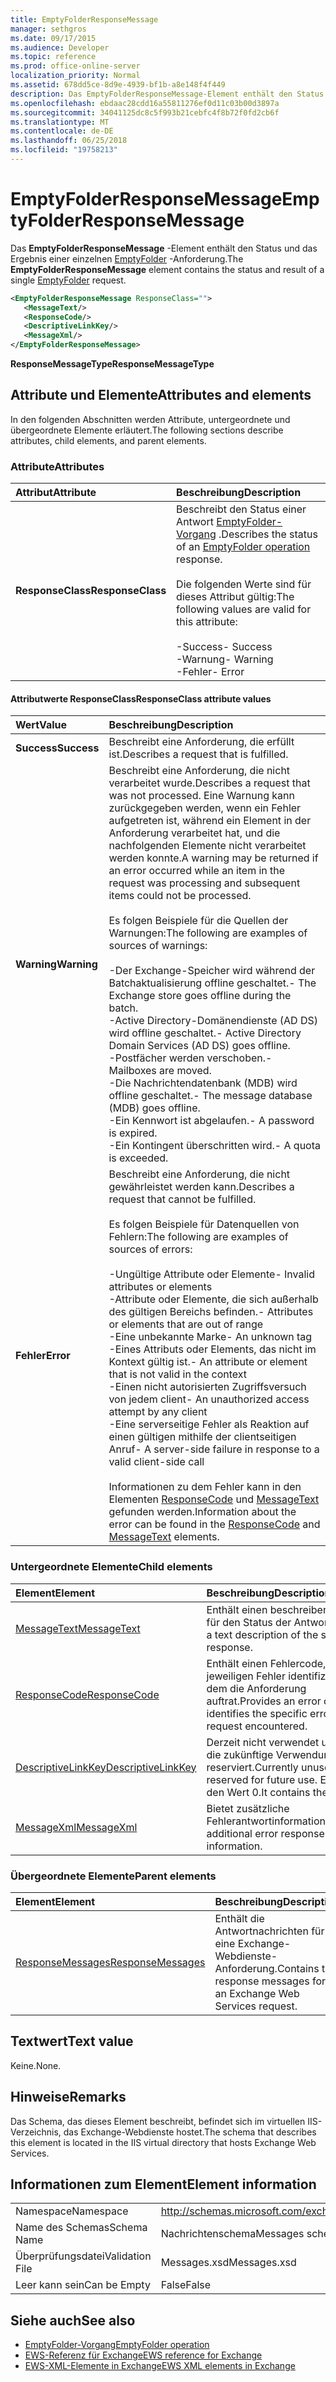 ```yaml
---
title: EmptyFolderResponseMessage
manager: sethgros
ms.date: 09/17/2015
ms.audience: Developer
ms.topic: reference
ms.prod: office-online-server
localization_priority: Normal
ms.assetid: 678dd5ce-8d9e-4939-bf1b-a8e148f4f449
description: Das EmptyFolderResponseMessage-Element enthält den Status und das Ergebnis einer einzelnen EmptyFolder-Anforderung.
ms.openlocfilehash: ebdaac28cdd16a55811276ef0d11c03b00d3897a
ms.sourcegitcommit: 34041125dc8c5f993b21cebfc4f8b72f0fd2cb6f
ms.translationtype: MT
ms.contentlocale: de-DE
ms.lasthandoff: 06/25/2018
ms.locfileid: "19758213"
---
```

# <a name="emptyfolderresponsemessage"></a><span data-ttu-id="ef93e-103">EmptyFolderResponseMessage</span><span class="sxs-lookup"><span data-stu-id="ef93e-103">EmptyFolderResponseMessage</span></span>

<span data-ttu-id="ef93e-104">Das **EmptyFolderResponseMessage** -Element enthält den Status und das Ergebnis einer einzelnen [EmptyFolder](emptyfolder.md) -Anforderung.</span><span class="sxs-lookup"><span data-stu-id="ef93e-104">The **EmptyFolderResponseMessage** element contains the status and result of a single [EmptyFolder](emptyfolder.md) request.</span></span> 
  
```XML
<EmptyFolderResponseMessage ResponseClass="">
   <MessageText/>
   <ResponseCode/>
   <DescriptiveLinkKey/>
   <MessageXml/>
</EmptyFolderResponseMessage>
```

 <span data-ttu-id="ef93e-105">**ResponseMessageType**</span><span class="sxs-lookup"><span data-stu-id="ef93e-105">**ResponseMessageType**</span></span>
## <a name="attributes-and-elements"></a><span data-ttu-id="ef93e-106">Attribute und Elemente</span><span class="sxs-lookup"><span data-stu-id="ef93e-106">Attributes and elements</span></span>

<span data-ttu-id="ef93e-107">In den folgenden Abschnitten werden Attribute, untergeordnete und übergeordnete Elemente erläutert.</span><span class="sxs-lookup"><span data-stu-id="ef93e-107">The following sections describe attributes, child elements, and parent elements.</span></span>
  
### <a name="attributes"></a><span data-ttu-id="ef93e-108">Attribute</span><span class="sxs-lookup"><span data-stu-id="ef93e-108">Attributes</span></span>

|<span data-ttu-id="ef93e-109">**Attribut**</span><span class="sxs-lookup"><span data-stu-id="ef93e-109">**Attribute**</span></span>|<span data-ttu-id="ef93e-110">**Beschreibung**</span><span class="sxs-lookup"><span data-stu-id="ef93e-110">**Description**</span></span>|
|:-----|:-----|
|<span data-ttu-id="ef93e-111">**ResponseClass**</span><span class="sxs-lookup"><span data-stu-id="ef93e-111">**ResponseClass**</span></span> <br/> | <span data-ttu-id="ef93e-112">Beschreibt den Status einer Antwort [EmptyFolder-Vorgang](emptyfolder-operation.md) .</span><span class="sxs-lookup"><span data-stu-id="ef93e-112">Describes the status of an [EmptyFolder operation](emptyfolder-operation.md) response.</span></span><br/><br/><span data-ttu-id="ef93e-113">Die folgenden Werte sind für dieses Attribut gültig:</span><span class="sxs-lookup"><span data-stu-id="ef93e-113">The following values are valid for this attribute:</span></span><br/><br/><span data-ttu-id="ef93e-114">-Success</span><span class="sxs-lookup"><span data-stu-id="ef93e-114">-  Success</span></span>  <br/><span data-ttu-id="ef93e-115">-Warnung</span><span class="sxs-lookup"><span data-stu-id="ef93e-115">-  Warning</span></span>  <br/><span data-ttu-id="ef93e-116">-Fehler</span><span class="sxs-lookup"><span data-stu-id="ef93e-116">-  Error</span></span>  <br/> |
   
#### <a name="responseclass-attribute-values"></a><span data-ttu-id="ef93e-117">Attributwerte ResponseClass</span><span class="sxs-lookup"><span data-stu-id="ef93e-117">ResponseClass attribute values</span></span>

|<span data-ttu-id="ef93e-118">**Wert**</span><span class="sxs-lookup"><span data-stu-id="ef93e-118">**Value**</span></span>|<span data-ttu-id="ef93e-119">**Beschreibung**</span><span class="sxs-lookup"><span data-stu-id="ef93e-119">**Description**</span></span>|
|:-----|:-----|
|<span data-ttu-id="ef93e-120">**Success**</span><span class="sxs-lookup"><span data-stu-id="ef93e-120">**Success**</span></span> <br/> |<span data-ttu-id="ef93e-121">Beschreibt eine Anforderung, die erfüllt ist.</span><span class="sxs-lookup"><span data-stu-id="ef93e-121">Describes a request that is fulfilled.</span></span>  <br/> |
|<span data-ttu-id="ef93e-122">**Warning**</span><span class="sxs-lookup"><span data-stu-id="ef93e-122">**Warning**</span></span> <br/> | <span data-ttu-id="ef93e-123">Beschreibt eine Anforderung, die nicht verarbeitet wurde.</span><span class="sxs-lookup"><span data-stu-id="ef93e-123">Describes a request that was not processed.</span></span> <span data-ttu-id="ef93e-124">Eine Warnung kann zurückgegeben werden, wenn ein Fehler aufgetreten ist, während ein Element in der Anforderung verarbeitet hat, und die nachfolgenden Elemente nicht verarbeitet werden konnte.</span><span class="sxs-lookup"><span data-stu-id="ef93e-124">A warning may be returned if an error occurred while an item in the request was processing and subsequent items could not be processed.</span></span><br/><br/><span data-ttu-id="ef93e-125">Es folgen Beispiele für die Quellen der Warnungen:</span><span class="sxs-lookup"><span data-stu-id="ef93e-125">The following are examples of sources of warnings:</span></span><br/><br/><span data-ttu-id="ef93e-126">-Der Exchange-Speicher wird während der Batchaktualisierung offline geschaltet.</span><span class="sxs-lookup"><span data-stu-id="ef93e-126">-  The Exchange store goes offline during the batch.</span></span>  <br/><span data-ttu-id="ef93e-127">-Active Directory-Domänendienste (AD DS) wird offline geschaltet.</span><span class="sxs-lookup"><span data-stu-id="ef93e-127">-  Active Directory Domain Services (AD DS) goes offline.</span></span>  <br/><span data-ttu-id="ef93e-128">-Postfächer werden verschoben.</span><span class="sxs-lookup"><span data-stu-id="ef93e-128">-  Mailboxes are moved.</span></span>  <br/><span data-ttu-id="ef93e-129">-Die Nachrichtendatenbank (MDB) wird offline geschaltet.</span><span class="sxs-lookup"><span data-stu-id="ef93e-129">-  The message database (MDB) goes offline.</span></span>  <br/><span data-ttu-id="ef93e-130">-Ein Kennwort ist abgelaufen.</span><span class="sxs-lookup"><span data-stu-id="ef93e-130">-  A password is expired.</span></span>  <br/><span data-ttu-id="ef93e-131">-Ein Kontingent überschritten wird.</span><span class="sxs-lookup"><span data-stu-id="ef93e-131">-  A quota is exceeded.</span></span>  <br/> |
|<span data-ttu-id="ef93e-132">**Fehler**</span><span class="sxs-lookup"><span data-stu-id="ef93e-132">**Error**</span></span> <br/> | <span data-ttu-id="ef93e-133">Beschreibt eine Anforderung, die nicht gewährleistet werden kann.</span><span class="sxs-lookup"><span data-stu-id="ef93e-133">Describes a request that cannot be fulfilled.</span></span><br/><br/> <span data-ttu-id="ef93e-134">Es folgen Beispiele für Datenquellen von Fehlern:</span><span class="sxs-lookup"><span data-stu-id="ef93e-134">The following are examples of sources of errors:</span></span>  <br/><br/><span data-ttu-id="ef93e-135">-Ungültige Attribute oder Elemente</span><span class="sxs-lookup"><span data-stu-id="ef93e-135">-  Invalid attributes or elements</span></span>  <br/><span data-ttu-id="ef93e-136">-Attribute oder Elemente, die sich außerhalb des gültigen Bereichs befinden.</span><span class="sxs-lookup"><span data-stu-id="ef93e-136">-  Attributes or elements that are out of range</span></span>  <br/><span data-ttu-id="ef93e-137">-Eine unbekannte Marke</span><span class="sxs-lookup"><span data-stu-id="ef93e-137">-  An unknown tag</span></span>  <br/><span data-ttu-id="ef93e-138">-Eines Attributs oder Elements, das nicht im Kontext gültig ist.</span><span class="sxs-lookup"><span data-stu-id="ef93e-138">-  An attribute or element that is not valid in the context</span></span>  <br/><span data-ttu-id="ef93e-139">-Einen nicht autorisierten Zugriffsversuch von jedem client</span><span class="sxs-lookup"><span data-stu-id="ef93e-139">-  An unauthorized access attempt by any client</span></span>  <br/><span data-ttu-id="ef93e-140">-Eine serverseitige Fehler als Reaktion auf einen gültigen mithilfe der clientseitigen Anruf</span><span class="sxs-lookup"><span data-stu-id="ef93e-140">-  A server-side failure in response to a valid client-side call</span></span><br/><br/>  <span data-ttu-id="ef93e-141">Informationen zu dem Fehler kann in den Elementen [ResponseCode](responsecode.md) und [MessageText](messagetext.md) gefunden werden.</span><span class="sxs-lookup"><span data-stu-id="ef93e-141">Information about the error can be found in the [ResponseCode](responsecode.md) and [MessageText](messagetext.md) elements.</span></span>  <br/> |
   
### <a name="child-elements"></a><span data-ttu-id="ef93e-142">Untergeordnete Elemente</span><span class="sxs-lookup"><span data-stu-id="ef93e-142">Child elements</span></span>

|<span data-ttu-id="ef93e-143">**Element**</span><span class="sxs-lookup"><span data-stu-id="ef93e-143">**Element**</span></span>|<span data-ttu-id="ef93e-144">**Beschreibung**</span><span class="sxs-lookup"><span data-stu-id="ef93e-144">**Description**</span></span>|
|:-----|:-----|
|[<span data-ttu-id="ef93e-145">MessageText</span><span class="sxs-lookup"><span data-stu-id="ef93e-145">MessageText</span></span>](messagetext.md) <br/> |<span data-ttu-id="ef93e-146">Enthält einen beschreibenden Text für den Status der Antwort.</span><span class="sxs-lookup"><span data-stu-id="ef93e-146">Provides a text description of the status of the response.</span></span>  <br/> |
|[<span data-ttu-id="ef93e-147">ResponseCode</span><span class="sxs-lookup"><span data-stu-id="ef93e-147">ResponseCode</span></span>](responsecode.md) <br/> |<span data-ttu-id="ef93e-148">Enthält einen Fehlercode, der den jeweiligen Fehler identifiziert, bei dem die Anforderung auftrat.</span><span class="sxs-lookup"><span data-stu-id="ef93e-148">Provides an error code that identifies the specific error that the request encountered.</span></span>  <br/> |
|[<span data-ttu-id="ef93e-149">DescriptiveLinkKey</span><span class="sxs-lookup"><span data-stu-id="ef93e-149">DescriptiveLinkKey</span></span>](descriptivelinkkey.md) <br/> |<span data-ttu-id="ef93e-150">Derzeit nicht verwendet und ist für die zukünftige Verwendung reserviert.</span><span class="sxs-lookup"><span data-stu-id="ef93e-150">Currently unused and is reserved for future use.</span></span> <span data-ttu-id="ef93e-151">Es enthält den Wert 0.</span><span class="sxs-lookup"><span data-stu-id="ef93e-151">It contains the value of 0.</span></span>  <br/> |
|[<span data-ttu-id="ef93e-152">MessageXml</span><span class="sxs-lookup"><span data-stu-id="ef93e-152">MessageXml</span></span>](messagexml.md) <br/> |<span data-ttu-id="ef93e-153">Bietet zusätzliche Fehlerantwortinformationen.</span><span class="sxs-lookup"><span data-stu-id="ef93e-153">Provides additional error response information.</span></span>  <br/> |
   
### <a name="parent-elements"></a><span data-ttu-id="ef93e-154">Übergeordnete Elemente</span><span class="sxs-lookup"><span data-stu-id="ef93e-154">Parent elements</span></span>

|<span data-ttu-id="ef93e-155">**Element**</span><span class="sxs-lookup"><span data-stu-id="ef93e-155">**Element**</span></span>|<span data-ttu-id="ef93e-156">**Beschreibung**</span><span class="sxs-lookup"><span data-stu-id="ef93e-156">**Description**</span></span>|
|:-----|:-----|
|[<span data-ttu-id="ef93e-157">ResponseMessages</span><span class="sxs-lookup"><span data-stu-id="ef93e-157">ResponseMessages</span></span>](responsemessages.md) <br/> |<span data-ttu-id="ef93e-158">Enthält die Antwortnachrichten für eine Exchange-Webdienste-Anforderung.</span><span class="sxs-lookup"><span data-stu-id="ef93e-158">Contains the response messages for an Exchange Web Services request.</span></span>  <br/> |
   
## <a name="text-value"></a><span data-ttu-id="ef93e-159">Textwert</span><span class="sxs-lookup"><span data-stu-id="ef93e-159">Text value</span></span>

<span data-ttu-id="ef93e-160">Keine.</span><span class="sxs-lookup"><span data-stu-id="ef93e-160">None.</span></span>
  
## <a name="remarks"></a><span data-ttu-id="ef93e-161">Hinweise</span><span class="sxs-lookup"><span data-stu-id="ef93e-161">Remarks</span></span>

<span data-ttu-id="ef93e-162">Das Schema, das dieses Element beschreibt, befindet sich im virtuellen IIS-Verzeichnis, das Exchange-Webdienste hostet.</span><span class="sxs-lookup"><span data-stu-id="ef93e-162">The schema that describes this element is located in the IIS virtual directory that hosts Exchange Web Services.</span></span>
  
## <a name="element-information"></a><span data-ttu-id="ef93e-163">Informationen zum Element</span><span class="sxs-lookup"><span data-stu-id="ef93e-163">Element information</span></span>

|||
|:-----|:-----|
|<span data-ttu-id="ef93e-164">Namespace</span><span class="sxs-lookup"><span data-stu-id="ef93e-164">Namespace</span></span>  <br/> |http://schemas.microsoft.com/exchange/services/2006/messages  <br/> |
|<span data-ttu-id="ef93e-165">Name des Schemas</span><span class="sxs-lookup"><span data-stu-id="ef93e-165">Schema Name</span></span>  <br/> |<span data-ttu-id="ef93e-166">Nachrichtenschema</span><span class="sxs-lookup"><span data-stu-id="ef93e-166">Messages schema</span></span>  <br/> |
|<span data-ttu-id="ef93e-167">Überprüfungsdatei</span><span class="sxs-lookup"><span data-stu-id="ef93e-167">Validation File</span></span>  <br/> |<span data-ttu-id="ef93e-168">Messages.xsd</span><span class="sxs-lookup"><span data-stu-id="ef93e-168">Messages.xsd</span></span>  <br/> |
|<span data-ttu-id="ef93e-169">Leer kann sein</span><span class="sxs-lookup"><span data-stu-id="ef93e-169">Can be Empty</span></span>  <br/> |<span data-ttu-id="ef93e-170">False</span><span class="sxs-lookup"><span data-stu-id="ef93e-170">False</span></span>  <br/> |
   
## <a name="see-also"></a><span data-ttu-id="ef93e-171">Siehe auch</span><span class="sxs-lookup"><span data-stu-id="ef93e-171">See also</span></span>

- [<span data-ttu-id="ef93e-172">EmptyFolder-Vorgang</span><span class="sxs-lookup"><span data-stu-id="ef93e-172">EmptyFolder operation</span></span>](emptyfolder-operation.md)
- [<span data-ttu-id="ef93e-173">EWS-Referenz für Exchange</span><span class="sxs-lookup"><span data-stu-id="ef93e-173">EWS reference for Exchange</span></span>](ews-reference-for-exchange.md) 
- [<span data-ttu-id="ef93e-174">EWS-XML-Elemente in Exchange</span><span class="sxs-lookup"><span data-stu-id="ef93e-174">EWS XML elements in Exchange</span></span>](ews-xml-elements-in-exchange.md)

